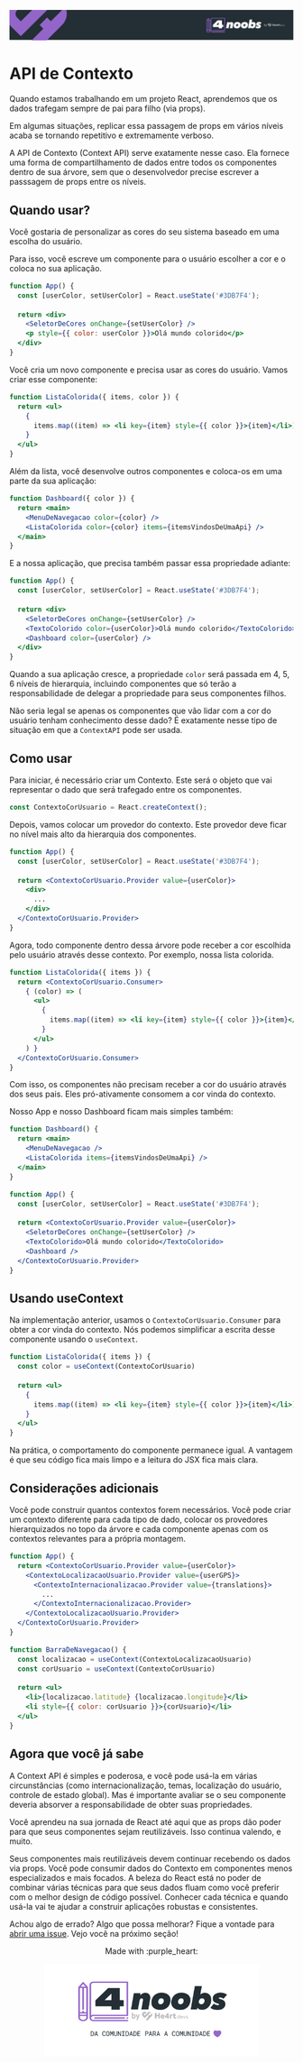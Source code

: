 <p align="center">
  <a href="https://github.com/he4rt/4noobs" target="_blank">
    <img src="../../assets/global/header-4noobs.svg">
  </a>
</p>

# API de Contexto

Quando estamos trabalhando em um projeto React, aprendemos que os dados trafegam sempre de pai para filho (via props).

Em algumas situações, replicar essa passagem de props em vários níveis acaba se tornando repetitivo e extremamente verboso.

A API de Contexto (Context API) serve exatamente nesse caso. Ela fornece uma forma de compartilhamento de dados entre todos os componentes dentro de sua árvore, sem que o desenvolvedor precise escrever a passsagem de props entre os níveis.

## Quando usar?

Você gostaria de personalizar as cores do seu sistema baseado em uma escolha do usuário.

Para isso, você escreve um componente para o usuário escolher a cor e o coloca no sua aplicação.

```jsx
function App() {
  const [userColor, setUserColor] = React.useState('#3DB7F4');

  return <div>
    <SeletorDeCores onChange={setUserColor} />
    <p style={{ color: userColor }}>Olá mundo colorido</p>
  </div>
}
```

Você cria um novo componente e precisa usar as cores do usuário. Vamos criar esse componente:

```jsx
function ListaColorida({ items, color }) {
  return <ul>
    {
      items.map((item) => <li key={item} style={{ color }}>{item}</li>)
    }
  </ul>
}
```

Além da lista, você desenvolve outros componentes e coloca-os em uma parte da sua aplicação:

```jsx
function Dashboard({ color }) {
  return <main>
    <MenuDeNavegacao color={color} />
    <ListaColorida color={color} items={itemsVindosDeUmaApi} />
  </main>
}
```

E a nossa aplicação, que precisa também passar essa propriedade adiante:

```jsx
function App() {
  const [userColor, setUserColor] = React.useState('#3DB7F4');

  return <div>
    <SeletorDeCores onChange={setUserColor} />
    <TextoColorido color={userColor}>Olá mundo colorido</TextoColorido>
    <Dashboard color={userColor} />
  </div>
}
```

Quando a sua aplicação cresce, a propriedade `color` será passada em 4, 5, 6 níveis de hierarquia, incluindo componentes que só terão a responsabilidade de delegar a propriedade para seus componentes filhos.

Não seria legal se apenas os componentes que vão lidar com a cor do usuário tenham conhecimento desse dado? É exatamente nesse tipo de situação em que a `ContextAPI` pode ser usada.

## Como usar

Para iniciar, é necessário criar um Contexto. Este será o objeto que vai representar o dado que será trafegado entre os componentes.

```javascript
const ContextoCorUsuario = React.createContext();
```

Depois, vamos colocar um provedor do contexto. Este provedor deve ficar no nível mais alto da hierarquia dos componentes.

```jsx
function App() {
  const [userColor, setUserColor] = React.useState('#3DB7F4');

  return <ContextoCorUsuario.Provider value={userColor}>
    <div>
      ...
    </div>
  </ContextoCorUsuario.Provider>
}
```

Agora, todo componente dentro dessa árvore pode receber a cor escolhida pelo usuário através desse contexto. Por exemplo, nossa lista colorida.

```jsx
function ListaColorida({ items }) {
  return <ContextoCorUsuario.Consumer>
    { (color) => (
      <ul>
        {
          items.map((item) => <li key={item} style={{ color }}>{item}</li>)
        }
      </ul>
    ) }
  </ContextoCorUsuario.Consumer>
}
```

Com isso, os componentes não precisam receber a cor do usuário através dos seus pais. Eles pró-ativamente consomem a cor vinda do contexto.

Nosso App e nosso Dashboard ficam mais simples também:

```jsx
function Dashboard() {
  return <main>
    <MenuDeNavegacao />
    <ListaColorida items={itemsVindosDeUmaApi} />
  </main>
}
```

```jsx
function App() {
  const [userColor, setUserColor] = React.useState('#3DB7F4');

  return <ContextoCorUsuario.Provider value={userColor}>
    <SeletorDeCores onChange={setUserColor} />
    <TextoColorido>Olá mundo colorido</TextoColorido>
    <Dashboard />
  </ContextoCorUsuario.Provider>
}
```

## Usando useContext

Na implementação anterior, usamos o `ContextoCorUsuario.Consumer` para obter a cor vinda do contexto. Nós podemos simplificar a escrita desse componente usando o `useContext`.

```jsx
function ListaColorida({ items }) {
  const color = useContext(ContextoCorUsuario)

  return <ul>
    {
      items.map((item) => <li key={item} style={{ color }}>{item}</li>)
    }
  </ul>
}
```

Na prática, o comportamento do componente permanece igual. A vantagem é que seu código fica mais limpo e a leitura do JSX fica mais clara.

## Considerações adicionais

Você pode construir quantos contextos forem necessários. Você pode criar um contexto diferente para cada tipo de dado, colocar os provedores hierarquizados no topo da árvore e cada componente apenas com os contextos relevantes para a própria montagem.

```jsx
function App() {
  return <ContextoCorUsuario.Provider value={userColor}>
    <ContextoLocalizacaoUsuario.Provider value={userGPS}>
      <ContextoInternacionalizacao.Provider value={translations}>
        ...
      </ContextoInternacionalizacao.Provider>
    </ContextoLocalizacaoUsuario.Provider>
  </ContextoCorUsuario.Provider>
}
```

```jsx
function BarraDeNavegacao() {
  const localizacao = useContext(ContextoLocalizacaoUsuario)
  const corUsuario = useContext(ContextoCorUsuario)

  return <ul>
    <li>{localizacao.latitude} {localizacao.longitude}</li>
    <li style={{ color: corUsuario }}>{corUsuario}</li>
  </ul>
}
```

## Agora que você já sabe

A Context API é simples e poderosa, e você pode usá-la em várias circunstâncias (como internacionalização, temas, localização do usuário, controle de estado global). Mas é importante avaliar se o seu componente deveria absorver a responsabilidade de obter suas propriedades.

Você aprendeu na sua jornada de React até aqui que as props dão poder para que seus componentes sejam reutilizáveis. Isso continua valendo, e muito.

Seus componentes mais reutilizáveis devem continuar recebendo os dados via props. Você pode consumir dados do Contexto em componentes menos especializados e mais focados. A beleza do React está no poder de combinar várias técnicas para que seus dados fluam como você preferir com o melhor design de código possível. Conhecer cada técnica e quando usá-la vai te ajudar a construir aplicações robustas e consistentes.

Achou algo de errado? Algo que possa melhorar? Fique a vontade para [abrir uma issue](https://github.com/he4rt/react4noobs/issues). Vejo você na próximo seção!

<p align="center">Made with :purple_heart:</p>

<p align="center">
  <a href="https://github.com/he4rt/4noobs" target="_blank">
    <img src="../../assets/global/footer-4noobs.svg" width="380">
  </a>
</p>
